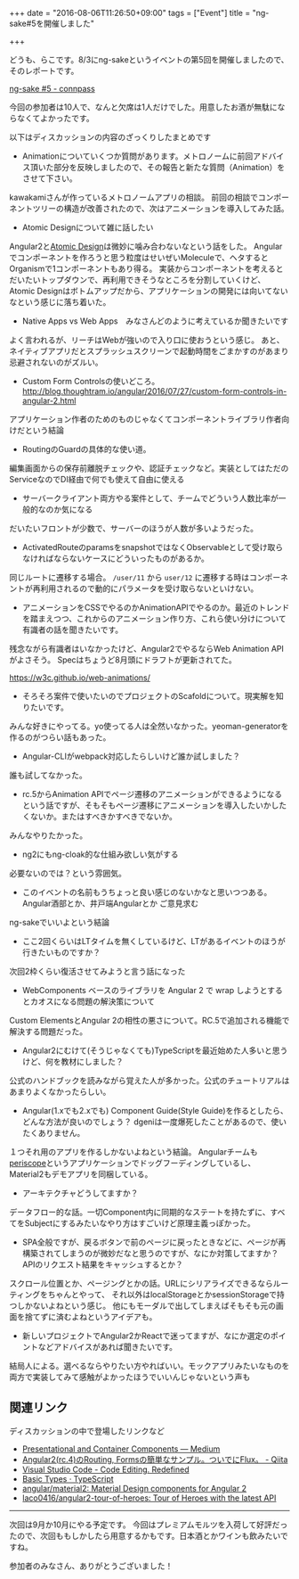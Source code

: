 +++
date = "2016-08-06T11:26:50+09:00"
tags = ["Event"]
title = "ng-sake#5を開催しました"

+++

どうも、らこです。8/3にng-sakeというイベントの第5回を開催しましたので、そのレポートです。

[ng\-sake \#5 \- connpass](http://ng-sake.connpass.com/event/36225/)

<!--more-->

今回の参加者は10人で、なんと欠席は1人だけでした。用意したお酒が無駄にならなくてよかったです。

以下はディスカッションの内容のざっくりしたまとめです

- Animationについていくつか質問があります。メトロノームに前回アドバイス頂いた部分を反映しましたので、その報告と新たな質問（Animation）をさせて下さい。

kawakamiさんが作っているメトロノームアプリの相談。
前回の相談でコンポーネントツリーの構造が改善されたので、次はアニメーションを導入してみた話。

- Atomic Designについて雑に話したい

Angular2と[Atomic Design](http://bradfrost.com/blog/post/atomic-web-design/)は微妙に噛み合わないなという話をした。
Angularでコンポーネントを作ろうと思う粒度はせいぜいMoleculeで、ヘタするとOrganismで1コンポーネントもあり得る。
実装からコンポーネントを考えるとだいたいトップダウンで、再利用できそうなところを分割していくけど、
Atomic Designはボトムアップだから、アプリケーションの開発には向いてないなという感じに落ち着いた。

- Native Apps vs Web Apps　みなさんどのように考えているか聞きたいです

よく言われるが、リーチはWebが強いので入り口に使おうという感じ。
あと、ネイティブアプリだとスプラッシュスクリーンで起動時間をごまかすのがあまり忌避されないのがズルい。

- Custom Form Controlsの使いどころ。 http://blog.thoughtram.io/angular/2016/07/27/custom-form-controls-in-angular-2.html

アプリケーション作者のためのものじゃなくてコンポーネントライブラリ作者向けだという結論

- RoutingのGuardの具体的な使い道。

編集画面からの保存前離脱チェックや、認証チェックなど。実装としてはただのServiceなのでDI経由で何でも使えて自由に使える

- サーバークライアント両方やる案件として、チームでどういう人数比率が一般的なのか気になる

だいたいフロントが少数で、サーバーのほうが人数が多いようだった。

- ActivatedRouteのparamsをsnapshotではなくObservableとして受け取らなければならないケースにどういったものがあるか。

同じルートに遷移する場合。 `/user/11` から `user/12` に遷移する時はコンポーネントが再利用されるので動的にパラメータを受け取らないといけない。

- アニメーションをCSSでやるのかAnimationAPIでやるのか。最近のトレンドを踏まえつつ、これからのアニメーション作り方、これら使い分けについて有識者の話を聞きたいです。

残念ながら有識者はいなかったけど、Angular2でやるならWeb Animation APIがよさそう。
Specはちょうど8月頭にドラフトが更新されてた。

https://w3c.github.io/web-animations/

- そろそろ案件で使いたいのでプロジェクトのScafoldについて。現実解を知りたいです。

みんな好きにやってる。yo使ってる人は全然いなかった。yeoman-generatorを作るのがつらい話もあった。

- Angular-CLIがwebpack対応したらしいけど誰か試しました？

誰も試してなかった。

- rc.5からAnimation APIでページ遷移のアニメーションができるようになるという話ですが、そもそもページ遷移にアニメーションを導入したいかしたくないか。またはすべきかすべきでないか。

みんなやりたかった。

- ng2にもng-cloak的な仕組み欲しい気がする

必要ないのでは？という雰囲気。

- このイベントの名前もうちょっと良い感じのないかなと思いつつある。Angular酒部とか、井戸端Angularとか ご意見求む

ng-sakeでいいよという結論

- ここ2回くらいはLTタイムを無くしているけど、LTがあるイベントのほうが行きたいものですか？

次回2枠くらい復活させてみようと言う話になった

- WebComponents ベースのライブラリを Angular 2 で wrap しようとするとカオスになる問題の解決策について

Custom ElementsとAngular 2の相性の悪さについて。RC.5で追加される機能で解決する問題だった。

- Angular2にむけて(そうじゃなくても)TypeScriptを最近始めた人多いと思うけど、何を教材にしました？

公式のハンドブックを読みながら覚えた人が多かった。公式のチュートリアルはあまりよくなかったらしい。

- Angular(1.xでも2.xでも) Component Guide(Style Guide)を作るとしたら、どんな方法が良いのでしょう？ dgeniは一度爆死したことがあるので、使いたくありません。

１つそれ用のアプリを作るしかないよねという結論。
Angularチームも[periscope](https://github.com/angular/periscope)というアプリケーションでドッグフーディングしているし、
Material2もデモアプリを同梱している。

- アーキテクチャどうしてますか？

データフロー的な話。一切Component内に同期的なステートを持たずに、すべてをSubjectにするみたいなやり方はすごいけど原理主義っぽかった。

- SPA全般ですが、戻るボタンで前のページに戻ったときなどに、ページが再構築されてしまうのが微妙だなと思うのですが、なにか対策してますか？ APIのリクエスト結果をキャッシュするとか？

スクロール位置とか、ページングとかの話。URLにシリアライズできるならルーティングをちゃんとやって、
それ以外はlocalStorageとかsessionStorageで持つしかないよねという感じ。
他にもモーダルで出してしまえばそもそも元の画面を捨てずに済むよねというアイデアも。

- 新しいプロジェクトでAngular2かReactで迷ってますが、なにか選定のポイントなどアドバイスがあれば聞きたいです。

結局人による。選べるならやりたい方やればいい。モックアプリみたいなものを両方で実装してみて感触がよかったほうでいいんじゃないという声も

## 関連リンク

ディスカッションの中で登場したリンクなど

- [Presentational and Container Components — Medium](https://medium.com/@dan_abramov/smart-and-dumb-components-7ca2f9a7c7d0#.hyn6o5osb)
- [Angular2\(rc\.4\)のRouting, Formsの簡単なサンプル。ついでにFlux。 \- Qiita](http://qiita.com/ovrmrw/items/28e5384771925b46b891)
- [Visual Studio Code \- Code Editing\. Redefined](https://code.visualstudio.com)
- [Basic Types · TypeScript](http://www.typescriptlang.org/docs/handbook/basic-types.html)
- [angular/material2: Material Design components for Angular 2](https://github.com/angular/material2)
- [laco0416/angular2\-tour\-of\-heroes: Tour of Heroes with the latest API](https://github.com/laco0416/angular2-tour-of-heroes)

----

次回は9月か10月にやる予定です。
今回はプレミアムモルツを入荷して好評だったので、次回ももしかしたら用意するかもです。日本酒とかワインも飲みたいですね。

参加者のみなさん、ありがとうございました！